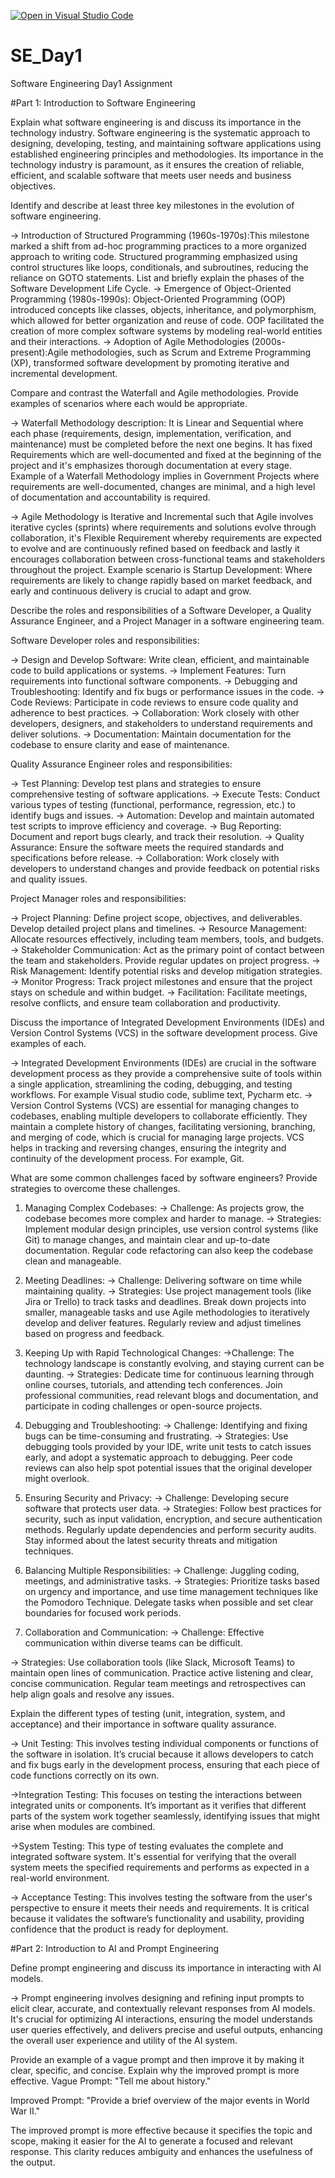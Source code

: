 [![Open in Visual Studio Code](https://classroom.github.com/assets/open-in-vscode-2e0aaae1b6195c2367325f4f02e2d04e9abb55f0b24a779b69b11b9e10269abc.svg)](https://classroom.github.com/online_ide?assignment_repo_id=16853185&assignment_repo_type=AssignmentRepo)
# SE_Day1
Software Engineering Day1 Assignment

#Part 1: Introduction to Software Engineering

Explain what software engineering is and discuss its importance in the technology industry.
Software engineering is the systematic approach to designing, developing, testing, and maintaining software applications using established engineering principles and methodologies. Its importance in the technology industry is paramount, as it ensures the creation of reliable, efficient, and scalable software that meets user needs and business objectives.

Identify and describe at least three key milestones in the evolution of software engineering.

-> Introduction of Structured Programming (1960s-1970s):This milestone marked a shift from ad-hoc programming practices to a more organized approach to writing code. Structured programming emphasized using control structures like loops, conditionals, and subroutines, reducing the reliance on GOTO statements. 
List and briefly explain the phases of the Software Development Life Cycle.
-> Emergence of Object-Oriented Programming (1980s-1990s): Object-Oriented Programming (OOP) introduced concepts like classes, objects, inheritance, and polymorphism, which allowed for better organization and reuse of code. OOP facilitated the creation of more complex software systems by modeling real-world entities and their interactions.
-> Adoption of Agile Methodologies (2000s-present):Agile methodologies, such as Scrum and Extreme Programming (XP), transformed software development by promoting iterative and incremental development.

Compare and contrast the Waterfall and Agile methodologies. Provide examples of scenarios where each would be appropriate.

-> Waterfall Methodology description: It is Linear and Sequential where each phase (requirements, design, implementation, verification, and maintenance) must be completed before the next one begins. It has fixed Requirements which are well-documented and fixed at the beginning of the project and it's emphasizes thorough documentation at every stage.
Example of a Waterfall Methodology implies in Government Projects where requirements are well-documented, changes are minimal, and a high level of documentation and accountability is required.

-> Agile Methodology is Iterative and Incremental such that Agile involves iterative cycles (sprints) where requirements and solutions evolve through collaboration, it's Flexible Requirement whereby requirements are expected to evolve and are continuously refined based on feedback and lastly it encourages collaboration between cross-functional teams and stakeholders throughout the project.
Example scenario is Startup Development: Where requirements are likely to change rapidly based on market feedback, and early and continuous delivery is crucial to adapt and grow.

Describe the roles and responsibilities of a Software Developer, a Quality Assurance Engineer, and a Project Manager in a software engineering team.

Software Developer roles and responsibilities:

-> Design and Develop Software: Write clean, efficient, and maintainable code to build applications or systems.
-> Implement Features: Turn requirements into functional software components.
-> Debugging and Troubleshooting: Identify and fix bugs or performance issues in the code.
-> Code Reviews: Participate in code reviews to ensure code quality and adherence to best practices.
-> Collaboration: Work closely with other developers, designers, and stakeholders to understand requirements and deliver solutions.
-> Documentation: Maintain documentation for the codebase to ensure clarity and ease of maintenance.

Quality Assurance Engineer roles and responsibilities:

-> Test Planning: Develop test plans and strategies to ensure comprehensive testing of software applications.
-> Execute Tests: Conduct various types of testing (functional, performance, regression, etc.) to identify bugs and issues.
-> Automation: Develop and maintain automated test scripts to improve efficiency and coverage.
-> Bug Reporting: Document and report bugs clearly, and track their resolution.
-> Quality Assurance: Ensure the software meets the required standards and specifications before release.
-> Collaboration: Work closely with developers to understand changes and provide feedback on potential risks and quality issues.

Project Manager roles and responsibilities:

-> Project Planning: Define project scope, objectives, and deliverables. Develop detailed project plans and timelines.
-> Resource Management: Allocate resources effectively, including team members, tools, and budgets.
-> Stakeholder Communication: Act as the primary point of contact between the team and stakeholders. Provide regular updates on project progress.
-> Risk Management: Identify potential risks and develop mitigation strategies.
-> Monitor Progress: Track project milestones and ensure that the project stays on schedule and within budget.
-> Facilitation: Facilitate meetings, resolve conflicts, and ensure team collaboration and productivity.

Discuss the importance of Integrated Development Environments (IDEs) and Version Control Systems (VCS) in the software development process. Give examples of each.

-> Integrated Development Environments (IDEs) are crucial in the software development process as they provide a comprehensive suite of tools within a single application, streamlining the coding, debugging, and testing workflows. For example Visual studio code, sublime text, Pycharm etc.
-> Version Control Systems (VCS) are essential for managing changes to codebases, enabling multiple developers to collaborate efficiently. They maintain a complete history of changes, facilitating versioning, branching, and merging of code, which is crucial for managing large projects. VCS helps in tracking and reversing changes, ensuring the integrity and continuity of the development process. For example, Git.

What are some common challenges faced by software engineers? Provide strategies to overcome these challenges.
1. Managing Complex Codebases:
-> Challenge: As projects grow, the codebase becomes more complex and harder to manage.
-> Strategies: Implement modular design principles, use version control systems (like Git) to manage changes, and maintain clear and up-to-date documentation. Regular code refactoring can also keep the codebase clean and manageable.

2. Meeting Deadlines:
-> Challenge: Delivering software on time while maintaining quality.
-> Strategies: Use project management tools (like Jira or Trello) to track tasks and deadlines. Break down projects into smaller, manageable tasks and use Agile methodologies to iteratively develop and deliver features. Regularly review and adjust timelines based on progress and feedback.

3. Keeping Up with Rapid Technological Changes:
->Challenge: The technology landscape is constantly evolving, and staying current can be daunting.
-> Strategies: Dedicate time for continuous learning through online courses, tutorials, and attending tech conferences. Join professional communities, read relevant blogs and documentation, and participate in coding challenges or open-source projects.

4. Debugging and Troubleshooting:
-> Challenge: Identifying and fixing bugs can be time-consuming and frustrating.
-> Strategies: Use debugging tools provided by your IDE, write unit tests to catch issues early, and adopt a systematic approach to debugging. Peer code reviews can also help spot potential issues that the original developer might overlook.

5. Ensuring Security and Privacy:
-> Challenge: Developing secure software that protects user data.
-> Strategies: Follow best practices for security, such as input validation, encryption, and secure authentication methods. Regularly update dependencies and perform security audits. Stay informed about the latest security threats and mitigation techniques.

6. Balancing Multiple Responsibilities:
-> Challenge: Juggling coding, meetings, and administrative tasks.
-> Strategies: Prioritize tasks based on urgency and importance, and use time management techniques like the Pomodoro Technique. Delegate tasks when possible and set clear boundaries for focused work periods.

7. Collaboration and Communication:
-> Challenge: Effective communication within diverse teams can be difficult.
   
-> Strategies: Use collaboration tools (like Slack, Microsoft Teams) to maintain open lines of communication. Practice active listening and clear, concise communication. Regular team meetings and retrospectives can help align goals and resolve any issues.

Explain the different types of testing (unit, integration, system, and acceptance) and their importance in software quality assurance.

-> Unit Testing: This involves testing individual components or functions of the software in isolation. It’s crucial because it allows developers to catch and fix bugs early in the development process, ensuring that each piece of code functions correctly on its own.

->Integration Testing: This focuses on testing the interactions between integrated units or components. It’s important as it verifies that different parts of the system work together seamlessly, identifying issues that might arise when modules are combined.

->System Testing: This type of testing evaluates the complete and integrated software system. It's essential for verifying that the overall system meets the specified requirements and performs as expected in a real-world environment.

-> Acceptance Testing: This involves testing the software from the user's perspective to ensure it meets their needs and requirements. It is critical because it validates the software’s functionality and usability, providing confidence that the product is ready for deployment.

#Part 2: Introduction to AI and Prompt Engineering


Define prompt engineering and discuss its importance in interacting with AI models.

-> Prompt engineering involves designing and refining input prompts to elicit clear, accurate, and contextually relevant responses from AI models. It's crucial for optimizing AI interactions, ensuring the model understands user queries effectively, and delivers precise and useful outputs, enhancing the overall user experience and utility of the AI system.


Provide an example of a vague prompt and then improve it by making it clear, specific, and concise. Explain why the improved prompt is more effective.
Vague Prompt: "Tell me about history."

Improved Prompt: "Provide a brief overview of the major events in World War II."

The improved prompt is more effective because it specifies the topic and scope, making it easier for the AI to generate a focused and relevant response. This clarity reduces ambiguity and enhances the usefulness of the output.
